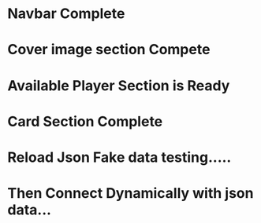 # Navbar Complete
# Cover image section Compete
# Available Player Section is Ready
# Card Section Complete
# Reload Json Fake data testing.....
# Then Connect Dynamically with json data...



